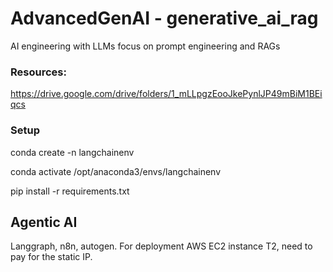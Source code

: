 # AdvancedGenAI - generative_ai_rag
AI engineering with LLMs focus on prompt engineering and RAGs

### Resources:
https://drive.google.com/drive/folders/1_mLLpgzEooJkePynlJP49mBiM1BEiqcs


### Setup 

conda create -n langchainenv 

conda activate /opt/anaconda3/envs/langchainenv


pip install -r requirements.txt



## Agentic AI

Langgraph, n8n, autogen. For deployment AWS EC2 instance T2, need to pay for the static IP.
